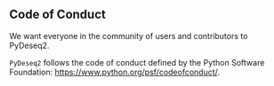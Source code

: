 Code of Conduct
---------------

We want everyone in the community of users and contributors to PyDeseq2.

`PyDeseq2` follows the code of conduct defined by
the Python Software Foundation: https://www.python.org/psf/codeofconduct/.